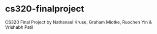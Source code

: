 # cs320-finalproject
CS320 Final Project by Nathanael Kruse, Graham Miotke, Ruochen Yin &amp; Vrishabh Patil
